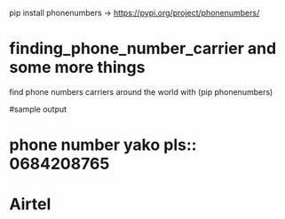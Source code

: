 pip install phonenumbers -> https://pypi.org/project/phonenumbers/

# finding_phone_number_carrier and some more things 
find phone numbers carriers around the world with (pip phonenumbers)


#sample output
#   phone number yako pls:: 0684208765
 #   Airtel

